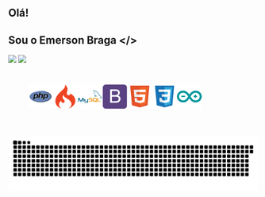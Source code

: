 ## Olá! 
## Sou o Emerson Braga </> 
<div>
<img height="180em" src="https://github-readme-stats.vercel.app/api?username=emersonviniciusbraga&show_icons=true&theme=radical&include_all_commits=true&count_private=true"/>
<img height="180em" src="https://github-readme-stats.vercel.app/api/top-langs/?username=emersonviniciusbraga&layout=compact&langs_count=7&theme=radical"/>
</div>
<div style="display: flex; flex-direction: row; padding: 40px"><br>
    <img align-items="center" heigth="40" width="50" src="img/php-icon.svg">
    <img align-items="center" heigth="40" width="50" src="img/codeigniter-icon.svg">
    <img align-items="center" heigth="40" width="50" src="img/mysql-icon.svg">
    <img align-items="center" heigth="40" width="50" src="img/bootstrap-icon.svg">
    <img align-items="center" heigth="40" width="50" src="img/html-icon.svg">
    <img align-items="center" heigth="40" width="50" src="img/css-icon.svg">
    <img align-items="center" heigth="40" width="50" src="img/arduino-icon.svg">
</div>

![Snake animation](https://github.com/emersonviniciusbraga/emersonviniciusbraga/blob/output/github-contribution-grid-snake.svg)
